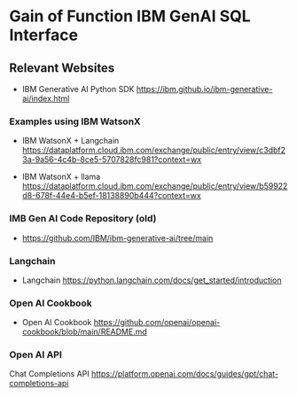 # Gain of Function IBM GenAI SQL Interface

## Relevant Websites
- IBM Generative AI Python SDK https://ibm.github.io/ibm-generative-ai/index.html

### Examples using IBM WatsonX
- IBM WatsonX + Langchain https://dataplatform.cloud.ibm.com/exchange/public/entry/view/c3dbf23a-9a56-4c4b-8ce5-5707828fc981?context=wx

- IBM WatsonX + llama https://dataplatform.cloud.ibm.com/exchange/public/entry/view/b59922d8-678f-44e4-b5ef-18138890b444?context=wx

### IMB Gen AI Code Repository (old)
- https://github.com/IBM/ibm-generative-ai/tree/main

### Langchain
- Langchain https://python.langchain.com/docs/get_started/introduction

### Open AI Cookbook
- Open AI Cookbook https://github.com/openai/openai-cookbook/blob/main/README.md

### Open AI API
Chat Completions API https://platform.openai.com/docs/guides/gpt/chat-completions-api
